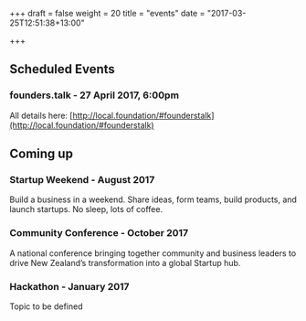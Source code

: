 +++
draft = false
weight = 20
title = "events"
date = "2017-03-25T12:51:38+13:00"

+++

## Scheduled Events


### founders.talk - 27 April 2017, 6:00pm

All details here: [http://local.foundation/#founderstalk](http://local.foundation/#founderstalk)

## Coming up



### Startup Weekend - August 2017
Build a business in a weekend. Share ideas, form teams, build products, and launch startups. No sleep, lots of coffee. 

### Community Conference - October 2017 
A national conference bringing together community and business leaders to drive New Zealand’s transformation into a global Startup hub.

### Hackathon - January 2017
Topic to be defined



